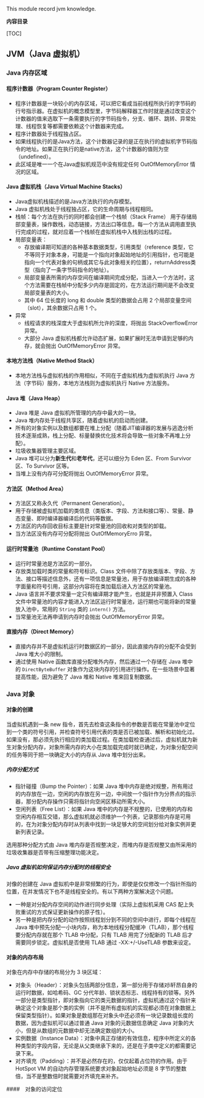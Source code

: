 This module record jvm knowledge.

**内容目录**

[TOC]  

## JVM（Java 虚拟机） 

### Java 内存区域

#### 程序计数器（Program Counter Register）
- 程序计数器是一块较小的内存区域，可以把它看成当前线程所执行的字节码的行号指示器。在虚拟机的概念模型里，字节码解释器工作时就是通过改变这个计数器的值来选取下一条需要执行的字节码指令，分支、循环、跳转、异常处理、线程恢复等都需要依赖这个计数器来完成。
- 程序计数器处于线程独占区。
- 如果线程执行的是Java方法，这个计数器记录的是正在执行的虚拟机字节码指令的地址。如果正在执行的是native方法，这个计数器的值则为空（undefined）。
- 此区域是唯一一个在Java虚拟机规范中没有规定任何 OutOfMemoryError 情况的区域。

#### Java 虚拟机栈（Java Virtual Machine Stacks）
- Java虚拟机栈描述的是Java方法执行的内存模型。
- Java 虚拟机栈处于线程独占区，它的生命周期与线程相同。
- 栈帧：每个方法在执行的同时都会创建一个栈帧（Stack Frame）  用于存储局部变量表，操作数栈，动态链接，方法出口等信息。每一个方法从调用直至执行完成的过程，就对应着一个栈帧在虚拟机栈中入栈到出栈的过程。
- 局部变量表：
    - 存放编译期可知道的各种基本数据类型，引用类型（reference 类型，它不等同于对象本身，可能是一个指向对象起始地址的引用指针，也可能是指向一个代表对象的句柄或其它与此对象相关的位置），returnAddress类型（指向了一条字节码指令的地址）。
    - 局部变量表所需的内存空间在编译期间完成分配，当进入一个方法时，这个方法需要在栈帧中分配多少内存是固定的，在方法运行期间是不会改变局部变量表的大小。
    - 其中 64 位长度的 long 和 double 类型的数据会占用 2 个局部变量空间（slot），其余数据只占用 1 个。 
- 异常
    - 线程请求的栈深度大于虚拟机所允许的深度，将抛出 StackOverflowError 异常。
    - 大部分 Java 虚拟机栈都允许动态扩展，如果扩展时无法申请到足够的内存，就会抛出 OutOfMemoryError 异常。

#### 本地方法栈（Native Method Stack）
- 本地方法栈与虚拟机栈的作用相似，不同在于虚拟机栈为虚拟机执行 Java 方法（字节码）服务，本地方法栈则为虚拟机执行 Native 方法服务。

#### Java 堆（Java Heap）
- Java 堆是 Java 虚拟机所管理的内存中最大的一块。
- Java 堆内存处于线程共享区，随着虚拟机的启动而创建。
- 所有的对象实例以及数组都要在堆上分配（随着JIT编译器的发展与逃逸分析技术逐渐成熟，栈上分配、标量替换优化技术将会导致一些对象不再堆上分配）。
- 垃圾收集器管理主要区域。
- Java 堆可以分为**新生代**和**老年代**，还可以细分为 Eden 区、From Survivor 区、To Survivor 区等。
- 当堆上没有内存可分配将抛出 OutOfMemoryError 异常。
 

#### 方法区（Method Area）
- 方法区又称永久代（Permanent Generation）。
- 用于存储被虚拟机加载的类信息（类版本、字段、方法和接口等）、常量、静态变量、即时编译器编译后的代码等数据。
- 方法区的内存回收目标主要是针对常量池的回收和对类型的卸载。
- 当方法区没有内存可分配将抛出 OutOfMemoryErro 异常。

#### 运行时常量池（Runtime Constant Pool）
- 运行时常量池是方法区的一部分。
- 存放类加载时类的常量和符号标识。Class 文件中除了存放类版本、字段、方法、接口等描述信息外，还有一项信息是常量池，用于存放编译期生成的各种字面量和符号引用，这部分内容将在类加载后进入方法区的常量池。
- Java 语言并不要求常量一定只有编译期才能产生，也就是并非预置入 Class 文件中常量池的内容才能进入方法区运行时常量池，运行期也可能将新的常量放入池中，常用的 `String` 类的 `intern()` 方法。
- 当常量池无法再申请到内存时会抛出 OutOfMemoryError 异常。

#### 直接内存（Direct Memory）
- 直接内存并不是虚拟机运行时数据区的一部分，因此直接内存的分配不会受到 Java 堆大小的限制。
- 通过使用 Native 函数库直接分配堆外内存，然后通过一个存储在 Java 堆中的 `DirectByteBuffer` 对象作为这块内存的引用进行操作。在一些场景中显著提高性能，因为避免了 Java 堆和 Native 堆来回复制数据。

### Java 对象

#### 对象的创建
 当虚拟机遇到一条 new 指令，首先去检查这条指令的参数是否能在常量池中定位到一个类的符号引用，并检查符号引用代表的类是否已被加载、解析和初始化过。如果没有，那必须先执行相应的类加载过程。在类加载检查通过后，虚拟机就为新生对象分配内存，对象所需内存的大小在类加载完成时就已确定，为对象分配空间的任务等同于把一块确定大小的内存从 Java 堆中划分出来。
 
##### 内存分配方式
 - 指针碰撞（Bump the Pointer）：如果 Java 堆中内存是绝对规整，所有用过的内存放在一边，空闲的内存放在另一边，中间放一个指针作为分界点的指示器，那分配内存操作只需将指针向空闲区移动所需大小。 
 - 空闲列表（Free List）：如果 Java 堆中的内存是不规整的，已使用的内存和空闲内存相互交错，那么虚拟机就必须维护一个列表，记录那些内存是可用的，在为对象分配内存时从列表中找到一块足够大的空间划分给对象实例并更新列表记录。
 
 选用那种分配方式由 Java 堆内存是否规整决定，而堆内存是否规整又由所采用的垃圾收集器是否带有压缩整理功能决定。

##### Java 虚拟机如何保证内存分配时的线程安全
 对像的创建在 Java 虚拟机中是非常频繁的行为，即使是仅仅修改一个指针所指的位置，在并发情况下也不是线程安全的。有以下两种方案解决这个问题。
 - 一种是对分配内存空间的动作进行同步处理（实际上虚拟机采用 CAS 配上失败重试的方式保证更新操作的原子性）。
 - 另一种是把内存分配的动作按照线程划分到不同的空间中进行，即每个线程在 Java 堆中预先分配一小块内存，称为本地线程分配缓冲（TLAB），那个线程要分配内存就在那个 TLAB 中分配，只有 TLAB 用完了分配新的 TLAB 后才需要同步锁定。虚拟机是否使用 TLAB 通过 -XX:+/-UseTLAB 参数来设定。

#### 对象的内存布局
对象在内存中存储的布局分为 3 块区域：
- 对象头（Header）：对象头包括两部分信息，第一部分用于存储对i轩昂自身的运行时数据，如哈希码、GC 分代年龄、锁状态标志、线程持有的锁等。另外一部分是类型指针，即对象指向它的类元数据的指针，虚拟机通过这个指针来确定这个对象是那个类的实例（并不是所有虚拟机的实现都必须在对象数据上保留类型指针）。如果对象是数组那在对象头中还必须有一块记录数组长度的数据，因为虚拟机可以通过普通 Java 对象的元数据信息确定 Java 对象的大小，但是从数组的元数据中却无法确定数组的大小。
- 实例数据（Instance Data）：对象中真正存储的有效信息，程序中所定义的各种类型的字段内容，无论是从父类继承下来的，还是在子类中定义的都需要记录下来。
- 对齐填充（Padding）：并不是必然存在的，仅仅起着占位符的作用。由于 HotSpot VM 的自动内存管理系统要求对象起始地址必须是 8 字节的整数 倍，当不是整数倍时就需要对齐填充来补齐。

####　对象的访问定位
